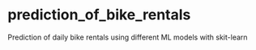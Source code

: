 # prediction_of_bike_rentals
Prediction of daily bike rentals using different ML models with skit-learn
